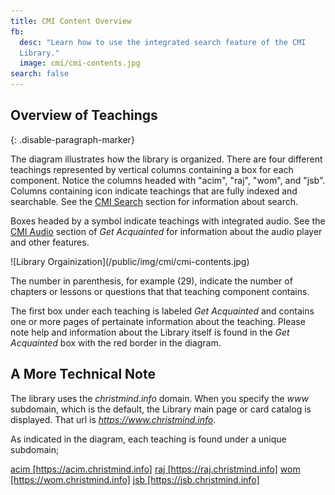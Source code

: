 ```yaml
---
title: CMI Content Overview
fb:
  desc: "Learn how to use the integrated search feature of the CMI
  Library."
  image: cmi/cmi-contents.jpg
search: false
---
```


## Overview of Teachings
{: .disable-paragraph-marker}

The diagram illustrates how the library is organized. There are four different teachings represented by vertical columns containing a box for each component. Notice the columns headed with "acim", "raj", "wom", and "jsb". Columns containing <i class="search icon"></i> icon indicate teachings that are fully indexed and searchable. See the [CMI Search](/acq/search/) section for information about search.

Boxes headed by a <i class="volume up icon"></i> symbol indicate teachings with integrated audio. See the [CMI Audio](/acq/audio/) section of *Get Acquainted* for information about the audio player and other features.

<div class="ui container" markdown="1">
  ![Library Orgainization](/public/img/cmi/cmi-contents.jpg)
</div>

The number in parenthesis, for example (29), indicate the number of chapters or lessons or questions that that teaching component contains.

The first box under each teaching is labeled *Get Acquainted* and contains one or more pages of pertainate information about the teaching. Please note help and information about the Library itself is found in the *Get Acquainted* box with the red border in the diagram. 

## A More Technical Note

The library uses the *christmind.info* domain. When you specify the *www* subdomain, which is the default, the Library main page or card catalog is displayed. That url is *https://www.christmind.info*.

As indicated in the diagram, each teaching is found under a unique subdomain;

<div class="ui bulleted list">
  <a class="item" href="https://acim.christmind.info">acim [https://acim.christmind.info]</a>
  <a class="item" href="https://raj.christmind.info">raj [https://raj.christmind.info]</a>
  <a class="item" href="https://wom.christmind.info">wom [https://wom.christmind.info]</a>
  <a class="item" href="https://jsb.christmind.info">jsb [https://jsb.christmind.info]</a>
</div>

